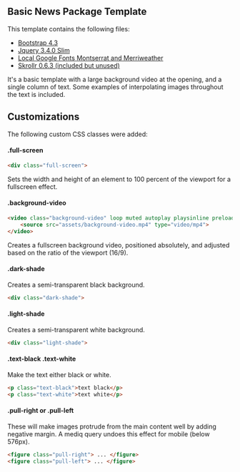 ## Basic News Package Template

This template contains the following files:

* [Bootstrap 4.3](https://getbootstrap.com/)
* [Jquery 3.4.0 Slim](https://jquery.com/download/)
* [Local Google Fonts Montserrat and Merriweather](https://google-webfonts-helper.herokuapp.com/fonts)
* [Skrollr 0.6.3 (included but unused)](https://github.com/Prinzhorn/skrollr)

It's a basic template with a large background video at the opening, and a single column of text. Some examples of interpolating images throughout the text is included.

<!-- ![https://github.com/jrue/basic-template/blob/master/assets/screenshot.png](https://github.com/jrue/basic-template/blob/master/assets/screenshot.png) -->

<!-- 
## How to use this template in your project

Simplest way is to use npm (if you have it installed). You can [download it here](https://nodejs.org/en/).

1. Create a folder where you want your project to live, and open the folder window in your Finder.
2. Open the Terminal program on your Mac.
3. Type in `cd ` (make sure to add a space after the "cd")
4. Drag the small folder icon at the top of the window over the Terminal window and press return.
5. Type the following:

```bash
npm install jrue/basic-template
``` 
-->


## Customizations

The following custom CSS classes were added:


#### .full-screen

```html
<div class="full-screen">
```

Sets the width and height of an element to 100 percent of the viewport for a fullscreen effect.

#### .background-video

```html
<video class="background-video" loop muted autoplay playsinline preload>
	<source src="assets/background-video.mp4" type="video/mp4">
</video>
```

Creates a fullscreen background video, positioned absolutely, and adjusted based on the ratio of the viewport (16/9). 


#### .dark-shade

Creates a semi-transparent black background.

```html
<div class="dark-shade">
```

#### .light-shade

Creates a semi-transparent white background.

```html
<div class="light-shade">
```

#### .text-black .text-white

Make the text either black or white.

```html
<p class="text-black">text black</p>
<p class="text-white">text white</p>
```

#### .pull-right or .pull-left

These will make images protrude from the main content well by adding negative margin. A mediq query undoes this effect for mobile (below 576px).

```html
<figure class="pull-right"> ... </figure>
<figure class="pull-left"> ... </figure>
```

